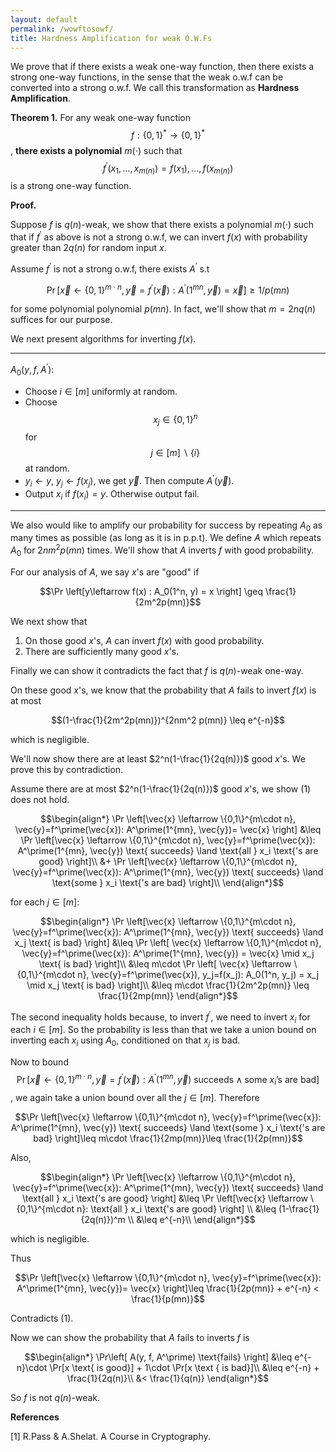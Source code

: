 ```yaml
---
layout: default
permalink: /wowftosowf/
title: Hardness Amplification for weak O.W.Fs
---
```


We prove that if there exists a weak one-way function, then there exists a strong one-way functions, in the sense that the weak o.w.f can be converted into a strong o.w.f. We call this transformation as **Hardness Amplification**.

**Theorem 1.** For any weak one-way function $$f:\{0,1\}^*\to \{0,1\}^*$$, **there exists a polynomial** $m(\cdot)$ such that $$f^\prime (x_1,\ldots ,x_{m(n)})= f(x_1), \ldots, f(x_{m(n)})$$ is a strong one-way function.  

**Proof.**  

Suppose $f$ is $q(n)$-weak, we show that there exists a polynomial $m(\cdot)$ such that if $f^\prime$ as above is not a strong o.w.f, we can invert $f(x)$ with probability greater than $2q(n)$ for random input $x$.  

Assume $f^\prime$ is not a strong o.w.f, there exists $A^\prime$ s.t  

$$\Pr \left[\vec{x} \leftarrow \{0,1\}^{m\cdot n}, \vec{y}=f^\prime(\vec{x}): A^\prime(1^{mn}, \vec{y})= \vec{x} \right] \geq 1/p(mn)$$  

for some polynomial polynomial $p(mn)$. In fact, we'll show that $m= 2n q(n)$ suffices for our purpose.  

We next present algorithms for inverting $f(x)$.  

***

$A_0(y, f, A^\prime)$:  

* Choose $i\in [m]$ uniformly at random.  
* Choose $$x_j\in \{0,1\}^n $$ for $$j\in[m] \backslash \{i\}$$ at random.  
* $y_i \leftarrow y$, $y_j \leftarrow f(x_j)$, we get $\vec{y}$. Then compute $A^\prime (\vec{y})$.  
* Output $x_i$ if $f(x_i) = y$. Otherwise output fail.  

***

We also would like to amplify our probability for success by repeating $A_0$ as many times as possible  (as long as it is in p.p.t). We define $A$ which repeats $A_0$ for $2nm^2 p(mn)$ times.  We'll show that $A$ inverts $f$ with good probability.  

For our analysis of $A$, we say $x$'s are "good" if  

$$\Pr \left[y\leftarrow f(x) : A_0(1^n, y) = x  \right] \geq \frac{1}{2m^2p(mn)}$$  

We next show that  

1. On those good $x$'s, $A$ can invert $f(x)$ with good probability.  
2. There are sufficiently many good $x$'s.  

Finally we can show it contradicts the fact that $f$ is $q(n)$-weak one-way.  

On these good $x$'s, we know that the probability that $A$ fails to invert $f(x)$ is at most  

$$(1-\frac{1}{2m^2p(mn)})^{2nm^2 p(mn)} \leq e^{-n}$$  

which is negligible.  

We'll now show there are at least $2^n(1-\frac{1}{2q(n)})$ good $x$'s. We prove this by contradiction.  

Assume there are at most $2^n(1-\frac{1}{2q(n)})$ good $x$'s, we show (1) does not hold.  

$$\begin{align*}
  \Pr \left[\vec{x} \leftarrow \{0,1\}^{m\cdot n}, \vec{y}=f^\prime(\vec{x}): A^\prime(1^{mn}, \vec{y})= \vec{x} \right] &\leq \Pr \left[\vec{x} \leftarrow \{0,1\}^{m\cdot n}, \vec{y}=f^\prime(\vec{x}): A^\prime(1^{mn}, \vec{y}) \text{ succeeds} \land \text{all } x_i \text{'s are good} \right]\\  
  &+ \Pr \left[\vec{x} \leftarrow \{0,1\}^{m\cdot n}, \vec{y}=f^\prime(\vec{x}): A^\prime(1^{mn}, \vec{y}) \text{ succeeds} \land \text{some } x_i \text{'s are bad} \right]\\   
 \end{align*}$$  
 
for each $j\in [m]$:  

$$\begin{align*}
  \Pr \left[\vec{x} \leftarrow \{0,1\}^{m\cdot n}, \vec{y}=f^\prime(\vec{x}): A^\prime(1^{mn}, \vec{y}) \text{ succeeds} \land x_j \text{ is bad} \right] &\leq \Pr \left[ \vec{x} \leftarrow \{0,1\}^{m\cdot n}, \vec{y}=f^\prime(\vec{x}): A^\prime(1^{mn}, \vec{y}) = \vec{x} \mid x_j \text{ is bad} \right]\\  
  &\leq m\cdot \Pr \left[ \vec{x} \leftarrow \{0,1\}^{m\cdot n}, \vec{y}=f^\prime(\vec{x}), y_j=f(x_j): A_0(1^n, y_j) = x_j \mid x_j \text{ is bad} \right]\\
  &\leq m\cdot \frac{1}{2m^2p(mn)} \leq \frac{1}{2mp(mn)}   
 \end{align*}$$

The second inequality holds because, to invert $f^\prime$, we need to invert $x_i$ for each $i\in[m]$. So the probability is less than that we take a union bound on inverting each $x_i$ using $A_0$, conditioned on that $x_j$ is bad.  

Now to bound $$\Pr \left[\vec{x} \leftarrow \{0,1\}^{m\cdot n}, \vec{y}=f^\prime(\vec{x}): A^\prime(1^{mn}, \vec{y}) \text{ succeeds} \land \text{some } x_i \text{'s are bad} \right]$$, we again take a union bound over all the $j\in[m]$.  Therefore  

$$\Pr \left[\vec{x} \leftarrow \{0,1\}^{m\cdot n}, \vec{y}=f^\prime(\vec{x}): A^\prime(1^{mn}, \vec{y}) \text{ succeeds} \land \text{some } x_i \text{'s are bad} \right]\leq m\cdot \frac{1}{2mp(mn)}\leq \frac{1}{2p(mn)}$$  

Also,  

$$\begin{align*}
\Pr \left[\vec{x} \leftarrow \{0,1\}^{m\cdot n}, \vec{y}=f^\prime(\vec{x}): A^\prime(1^{mn}, \vec{y}) \text{ succeeds} \land \text{all } x_i \text{'s are good} \right] &\leq \Pr \left[\vec{x} \leftarrow \{0,1\}^{m\cdot n}: \text{all } x_i \text{'s are good} \right] \\
&\leq (1-\frac{1}{2q(n)})^m \\
&\leq e^{-n}\\
\end{align*}$$  

which is negligible.  

Thus 

$$\Pr \left[\vec{x} \leftarrow \{0,1\}^{m\cdot n}, \vec{y}=f^\prime(\vec{x}): A^\prime(1^{mn}, \vec{y})= \vec{x} \right]\leq \frac{1}{2p(mn)} + e^{-n} < \frac{1}{p(mn)}$$  

Contradicts (1).  

Now we can show the probability that $A$ fails to inverts $f$ is 

$$\begin{align*}  
\Pr\left[ A(y, f, A^\prime) \text{fails} \right] &\leq e^{-n}\cdot \Pr[x \text{ is good}] + 1\cdot \Pr[x \text { is bad}]\\
&\leq e^{-n} + \frac{1}{2q(n)}\\ 
&< \frac{1}{q(n)}
\end{align*}$$

So $f$ is not $q(n)$-weak.  


**References**  

[1] R.Pass & A.Shelat. A Course in Cryptography.  
